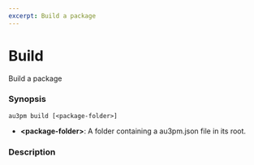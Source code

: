 ```yaml
---
excerpt: Build a package
---
```

# Build
Build a package

### Synopsis

```
au3pm build [<package-folder>]
```

* __\<package-folder>__: A folder containing a au3pm.json file in its root.

### Description
